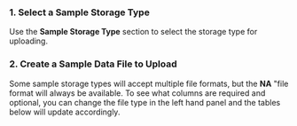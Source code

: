 ### 1. Select a Sample Storage Type
      
Use the **Sample Storage Type** section to select the storage type for uploading.

### 2. Create a Sample Data File to Upload

Some sample storage types will accept multiple file formats, but the **NA** "file format will always be available. To see what columns are required and optional, you can change the file type in the left hand panel and the tables below will update accordingly.